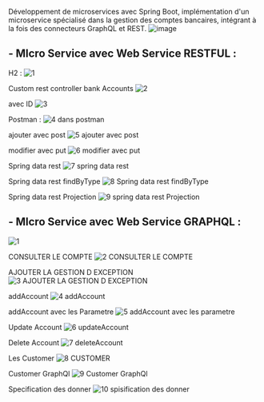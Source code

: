 Développement de microservices avec Spring Boot, implémentation d'un microservice spécialisé dans la gestion des comptes bancaires, intégrant à la fois des connecteurs GraphQL et REST.
![image](https://github.com/MansourAnas1/MIcro-Service-avec-Web-Service-RESTFUL-et-GRAPHQL/assets/167020036/e0254116-3dcd-4bf3-900f-969e4f6c3760)

## - MIcro Service avec Web Service RESTFUL : 
H2 :
![1](https://github.com/MansourAnas1/MIcro-Service-avec-Web-Service-RESTFUL-et-GRAPHQL/assets/167020036/02308577-12b0-4822-8f2f-05b2c8aa428c)

Custom rest controller
bank Accounts 
![2](https://github.com/MansourAnas1/MIcro-Service-avec-Web-Service-RESTFUL-et-GRAPHQL/assets/167020036/a1272bdd-d26e-4a96-9d29-212f7ce52285)
 
avec ID 
![3](https://github.com/MansourAnas1/MIcro-Service-avec-Web-Service-RESTFUL-et-GRAPHQL/assets/167020036/4f415b66-26a0-4207-b409-117e9b71c95a)

Postman : 
![4 dans postman](https://github.com/MansourAnas1/MIcro-Service-avec-Web-Service-RESTFUL-et-GRAPHQL/assets/167020036/4f813727-5bde-4be8-a409-d8fe473c3a8a)

ajouter avec  post
![5 ajouter avec  post](https://github.com/MansourAnas1/MIcro-Service-avec-Web-Service-RESTFUL-et-GRAPHQL/assets/167020036/0de51ae1-4f42-4d96-bace-d6bd1d37d725)

modifier avec put
![6 modifier avec put](https://github.com/MansourAnas1/MIcro-Service-avec-Web-Service-RESTFUL-et-GRAPHQL/assets/167020036/b58ddfef-2a21-427d-b724-1f28793fe87c)

Spring data rest
![7 spring data rest](https://github.com/MansourAnas1/MIcro-Service-avec-Web-Service-RESTFUL-et-GRAPHQL/assets/167020036/3105b1a1-a18d-4f14-9d0c-a88d0b11fa4e)

Spring data rest  findByType
![8 Spring data rest  findByType](https://github.com/MansourAnas1/MIcro-Service-avec-Web-Service-RESTFUL-et-GRAPHQL/assets/167020036/650826d1-b1b9-478c-b20f-4f12e761292f)

Spring data rest Projection
![9 spring data rest Projection](https://github.com/MansourAnas1/MIcro-Service-avec-Web-Service-RESTFUL-et-GRAPHQL/assets/167020036/15403169-6d59-48c1-84c3-7e22df9eeb55)


## - MIcro Service avec Web Service GRAPHQL : 
![1](https://github.com/MansourAnas1/MIcro-Service-avec-Web-Service-RESTFUL-et-GRAPHQL/assets/167020036/1f0288f2-a3fd-4895-bdb5-d2b768461dfd)

CONSULTER LE COMPTE
![2 CONSULTER LE COMPTE](https://github.com/MansourAnas1/MIcro-Service-avec-Web-Service-RESTFUL-et-GRAPHQL/assets/167020036/016121a3-1213-4ddc-84f3-3bb8ad44363a)

AJOUTER LA GESTION D EXCEPTION
![3 AJOUTER LA GESTION D EXCEPTION](https://github.com/MansourAnas1/MIcro-Service-avec-Web-Service-RESTFUL-et-GRAPHQL/assets/167020036/17088a59-f1ec-4601-b56e-f00f0464623e)

addAccount 
![4 addAccount](https://github.com/MansourAnas1/MIcro-Service-avec-Web-Service-RESTFUL-et-GRAPHQL/assets/167020036/ef8be57d-6d7b-43c2-9e2c-4d993feda00e)

addAccount avec les Parametre 
![5 addAccount avec les parametre](https://github.com/MansourAnas1/MIcro-Service-avec-Web-Service-RESTFUL-et-GRAPHQL/assets/167020036/8501ae3d-344e-4a0c-a13f-e40640f5a1f0)

Update Account
![6 updateAccount](https://github.com/MansourAnas1/MIcro-Service-avec-Web-Service-RESTFUL-et-GRAPHQL/assets/167020036/29a270f6-254f-44b0-962e-c52b386d8e14)

Delete Account 
![7 deleteAccount](https://github.com/MansourAnas1/MIcro-Service-avec-Web-Service-RESTFUL-et-GRAPHQL/assets/167020036/16fdeb96-7e03-49bc-8e93-13977f2de0d3)

Les Customer 
![8 CUSTOMER](https://github.com/MansourAnas1/MIcro-Service-avec-Web-Service-RESTFUL-et-GRAPHQL/assets/167020036/68b63bc7-74e8-4fbc-8335-340827cf9d26)

Customer GraphQl
![9 Customer GraphQl](https://github.com/MansourAnas1/MIcro-Service-avec-Web-Service-RESTFUL-et-GRAPHQL/assets/167020036/4b664a7c-f9df-4a24-ba65-0bc00fcc10ee)

Specification des donner 
![10 spisification des donner](https://github.com/MansourAnas1/MIcro-Service-avec-Web-Service-RESTFUL-et-GRAPHQL/assets/167020036/74649db6-688f-4948-bf5e-43aa2ae82709)

